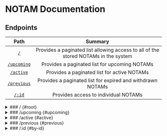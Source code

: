 # NOTAM Documentation

## Endpoints
|Path|Summary|
|:---:|:---:|
|[`/`](#root)|Provides a paginated list allowing access to all of the stored NOTAMs in the system|
|[`/upcoming`](#upcoming)|Provides a paginated list for upcoming NOTAMs|
|[`/active`](#active)|Provides a paginated list for active NOTAMs|
|[`/previous`](#previous)|Provides a paginated list for expired and withdrawn NOTAMs|
|[`/:id`](#by-id)|Provides access to individual NOTAMs|

<details>
<summary>### / {#root}
</summary>

<br>
The root path of this endpoint provides access to a paginated list of all NOTAMs currently stored in the system.

#### Parameters

|Name|Example|Description|
|:---:|:---:|:---:|
|limit|limit=20|The number of entries to return (max 100)|
|offset|offset=20|The number of entries to skip before returning data|

#### Sample URL

```
https://nextlaunch.org/api/0.0.1/notams?limit=20&offset=20
```
</details>

<details>
<summary>### /upcoming {#upcoming}
</summary>

<br>
This endpoint provides access to a paginated list of all NOTAMs in the system which meet the following conditions:
- Start time has not passed
- NOTAM is not cancelled or withdrawn

#### Parameters

|Name|Example|Description|
|:---:|:---:|:---:|
|limit|limit=20|The number of entries to return (max 100)|
|offset|offset=20|The number of entries to skip before returning data|

#### Sample URL

```
https://nextlaunch.org/api/0.0.1/notams/upcoming?limit=20&offset=20
```

</details>


<details>
<summary>### /active {#active}
</summary>

<br>
This endpoint provides access to a paginated list of all NOTAMs in the system which meet the following conditions:
- Start time has passed
- End time has not passed
- NOTAM is not cancelled or withdrawn

#### Parameters

|Name|Example|Description|
|:---:|:---:|:---:|
|limit|limit=20|The number of entries to return (max 100)|
|offset|offset=20|The number of entries to skip before returning data|

#### Sample URL

```
https://nextlaunch.org/api/0.0.1/notams/active?limit=20&offset=20
```
</details>


<details>
<summary>### /previous {#previous}
</summary>

<br>
This endpoint provides access to a paginated list of all NOTAMs in the system which meet the following conditions:
- End time has passed OR NOTAM is cancelled or withdrawn

#### Parameters

|Name|Example|Description|
|:---:|:---:|:---:|
|limit|limit=20|The number of entries to return (max 100)|
|offset|offset=20|The number of entries to skip before returning data|

#### Sample URL

```
https://nextlaunch.org/api/0.0.1/notams/previous?limit=20&offset=20
```
</details>


<details>
<summary>### /:id {#by-id}
</summary>

<br>
This endpoint provides access to a single NOTAM

#### Arguments

|Name|Expected Type|Examples|Description|
|:---:|:---:|:---:|:---:|
|id|UUID(v4)/String|`69d06e5a-7ee1-409d-a092-d017e65ff830` or `F1237_21`|The ID of the entry to return|

#### Sample URLs

```
https://nextlaunch.org/api/0.0.1/notams/69d06e5a-7ee1-409d-a092-d017e65ff830
```

```
https://nextlaunch.org/api/0.0.1/notams/F1237_21
```
</details>